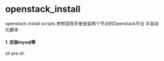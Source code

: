 # openstack_install
openstack install scripts
参照官网手册安装两个节点的Openstack平台
半自动化脚本
#### 1. 安装mysql等
sh pre.sh
